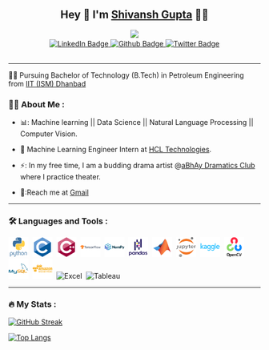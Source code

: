 ###                                            <h2 align = "center"> Hey 👋 I'm [Shivansh Gupta](https://github.com/gshivansh2001) 👨‍💻 </h1>

<!--
**gshivansh2001/gshivansh2001** is a ✨ _special_ ✨ repository because its `README.md` (this file) appears on your GitHub profile.

Here are some ideas to get you started:

- 🔭 I’m currently working on ...
- 🌱 I’m currently learning ...
- 👯 I’m looking to collaborate on ...
- 🤔 I’m looking for help with ...
- 💬 Ask me about ...
- 📫 How to reach me: ...
- 😄 Pronouns: ...
- ⚡ Fun fact: ... https://www.aalpha.net/wp-content/uploads/2019/10/data-science-giphy.gif

<div id="badges" align ="center">
  <a href="https://www.linkedin.com/in/shivansh-gupta-8539a1192">
    <img src="https://github.com/devicons/devicon/blob/master/icons/linkedin/linkedin-original.svg" alt="LinkedIn Badge" width = 30/>
  </a>
  <a href="https://github.com/gshivansh2001">
    <img src="https://github.com/devicons/devicon/blob/master/icons/github/github-original.svg" alt="Github Badge" width = 30/>
  </a>
  <a href="https://twitter.com/Shivans37687256">
    <img src="https://github.com/devicons/devicon/blob/master/icons/twitter/twitter-original.svg" alt="Twitter Badge" width = 30/>
  </a>
  <br>
  <img src="https://komarev.com/ghpvc/?username=gshivansh2001&style=flat-square&color=blue" alt=""/>
</div>
-->
<div id="header" align="center">
  <img src="https://fairchanceforcrm.com/wp-content/uploads/2021/01/sales-manager-openings.gif" width="350"/>
</div>
<div id="badges" align ="center">
  <a href="https://www.linkedin.com/in/shivansh-gupta-8539a1192">
    <img src="https://img.shields.io/badge/LinkedIn-blue?style=for-the-badge&logo=linkedin&logoColor=white" alt="LinkedIn Badge"/>
  </a>
  <a href="https://github.com/gshivansh2001">
    <img src="https://img.shields.io/badge/GitHub-red?style=for-the-badge&logo=github&logoColor=white" alt="Github Badge"/>
  </a>
  <a href="https://twitter.com/Shivans37687256">
    <img src="https://img.shields.io/badge/Twitter-blue?style=for-the-badge&logo=twitter&logoColor=white" alt="Twitter Badge"/>
  </a>
  <br>
  <img src="https://komarev.com/ghpvc/?username=gshivansh2001&style=flat-square&color=blue" alt=""/>
</div>

---
👨‍🎓 Pursuing Bachelor of Technology (B.Tech) in Petroleum Engineering from [IIT (ISM) Dhanbad](https://www.iitism.ac.in)


### 🚴‍♂️ About Me :

- 📊: Machine learning || Data Science || Natural Language Processing || Computer Vision.

- :seedling: Machine Learning Engineer Intern at [HCL Technologies](https://www.hcltech.com/).

- ⚡: In my free time, I am a budding drama artist @[aBhAy Dramatics Club](https://www.facebook.com/abhaydramaticsclub/) where I practice theater.

- 💬:Reach me at [Gmail](gshivansh.19je0781@pe.iitism.ac.in)
---

### :hammer_and_wrench: Languages and Tools :
<div>
  <img src="https://github.com/devicons/devicon/blob/master/icons/python/python-original-wordmark.svg" title="Python" alt="Python" width="40" height="40"/>&nbsp;
  <img src="https://github.com/devicons/devicon/blob/master/icons/c/c-original.svg" title="C" alt="C" width="40" height="40"/>&nbsp;
  <img src="https://github.com/devicons/devicon/blob/master/icons/cplusplus/cplusplus-original.svg" title="C++" alt="C++" width="40" height="40"/>&nbsp;
  <img src="https://github.com/devicons/devicon/blob/master/icons/tensorflow/tensorflow-original-wordmark.svg" title="TensorFlow" alt="TensorFlow" width="40" height="40"/>&nbsp;
  <img src="https://github.com/devicons/devicon/blob/master/icons/numpy/numpy-original-wordmark.svg" title="numpy" alt="numpy" width="40" height="40"/>&nbsp;
  <img src="https://github.com/devicons/devicon/blob/master/icons/pandas/pandas-original-wordmark.svg" title="Pandas" alt="Pandas " width="40" height="40"/>&nbsp;
  <img src="https://github.com/devicons/devicon/blob/master/icons/matlab/matlab-original.svg"  title="Matlab" alt="Matlab" width="40" height="40"/>&nbsp;
  <img src="https://github.com/devicons/devicon/blob/master/icons/jupyter/jupyter-original-wordmark.svg" title="Jupyter" alt="Jupyter" width="40" height="40"/>&nbsp;
  <img src="https://github.com/devicons/devicon/blob/master/icons/kaggle/kaggle-original-wordmark.svg" title="Kaggle" alt="Kaggle" width="40" height="40"/>&nbsp;
  <img src="https://github.com/devicons/devicon/blob/master/icons/opencv/opencv-original-wordmark.svg" title="OpenCV" alt="OpenCV" width="40" height="40"/>&nbsp;
  <img src="https://github.com/devicons/devicon/blob/master/icons/mysql/mysql-original-wordmark.svg" title="MySQL"  alt="MySQL" width="40" height="40"/>&nbsp;
  <img src="https://github.com/devicons/devicon/blob/master/icons/amazonwebservices/amazonwebservices-plain-wordmark.svg" title="AWS" alt="AWS" width="40" height="40"/>&nbsp;
  <img src="https://github.com/sempostma/office365-icons/blob/master/png/1024/excel.png" title="Excel" alt="Excel" width="40" height="40"/>&nbsp;
  <img src="https://cdn.worldvectorlogo.com/logos/tableau-software.svg" title="Tableau" alt="Tableau" width="40" height="40"/>&nbsp;
  
  ---

### :fire: My Stats :
  [![GitHub Streak](http://github-readme-streak-stats.herokuapp.com?user=gshivansh2001)](https://git.io/streak-stats)
  
  [![Top Langs](https://github-readme-stats.vercel.app/api/top-langs/?username=gshivansh2001&layout=compact&theme=vision-friendly-dark)](https://github.com/anuraghazra/github-readme-stats)
